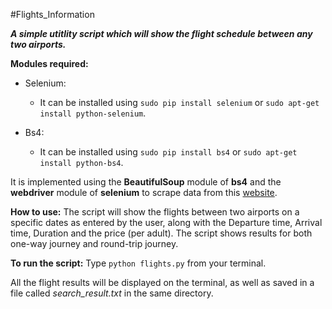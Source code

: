 #Flights_Information 

**_A simple utitlity script which will show the flight schedule between any two airports._**

**Modules required:** 
* Selenium:
  - It can be installed using `sudo pip install selenium` or `sudo apt-get install python-selenium`.

* Bs4:
  - It can be installed using `sudo pip install bs4` or `sudo apt-get install python-bs4`.

It is implemented using the **BeautifulSoup** module of **bs4** and the **webdriver** module of **selenium** to scrape data from this [website](https://www.yatra.com).

**How to use:**
The script will show the flights between two airports on a specific dates as entered by the user, along with the Departure time, Arrival time, Duration and the price (per adult). 
The script shows results for both one-way journey and round-trip journey. 

**To run the script:** Type `python flights.py` from your terminal. 

All the flight results will be displayed on the terminal, as well as saved in a file called *search_result.txt* in the same directory.
